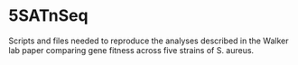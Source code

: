 # 5SATnSeq
Scripts and files needed to reproduce the analyses described in the Walker lab paper comparing gene fitness across five strains of S. aureus. 
